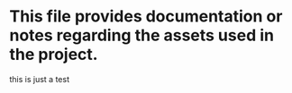 # This file provides documentation or notes regarding the assets used in the project.

this is just a test
